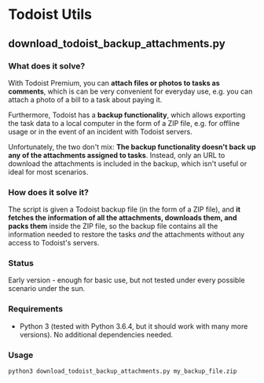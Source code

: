 # Todoist Utils

## download_todoist_backup_attachments.py

### What does it solve?

With Todoist Premium, you can **attach files or photos to tasks as comments**, which is can be very convenient for everyday use, e.g. you can attach a photo of a bill to a task about paying it.

Furthermore, Todoist has a **backup functionality**, which allows exporting the task data to a local computer in the form of a ZIP file, e.g. for offline usage or in the event of an incident with Todoist servers.

Unfortunately, the two don't mix: **The backup functionality doesn't back up any of the attachments assigned to tasks**. Instead, only an URL to download the attachments is included in the backup, which isn't useful or ideal for most scenarios.

### How does it solve it?

The script is given a Todoist backup file (in the form of a ZIP file), and **it fetches the information of all the attachments, downloads them, and packs them** inside the ZIP file, so the backup file contains all the information needed to restore the tasks *and* the attachments without any access to Todoist's servers.

### Status

Early version - enough for basic use, but not tested under every possible scenario under the sun.

### Requirements

* Python 3 (tested with Python 3.6.4, but it should work with many more versions). No additional dependencies needed.

### Usage
``python3 download_todoist_backup_attachments.py my_backup_file.zip``